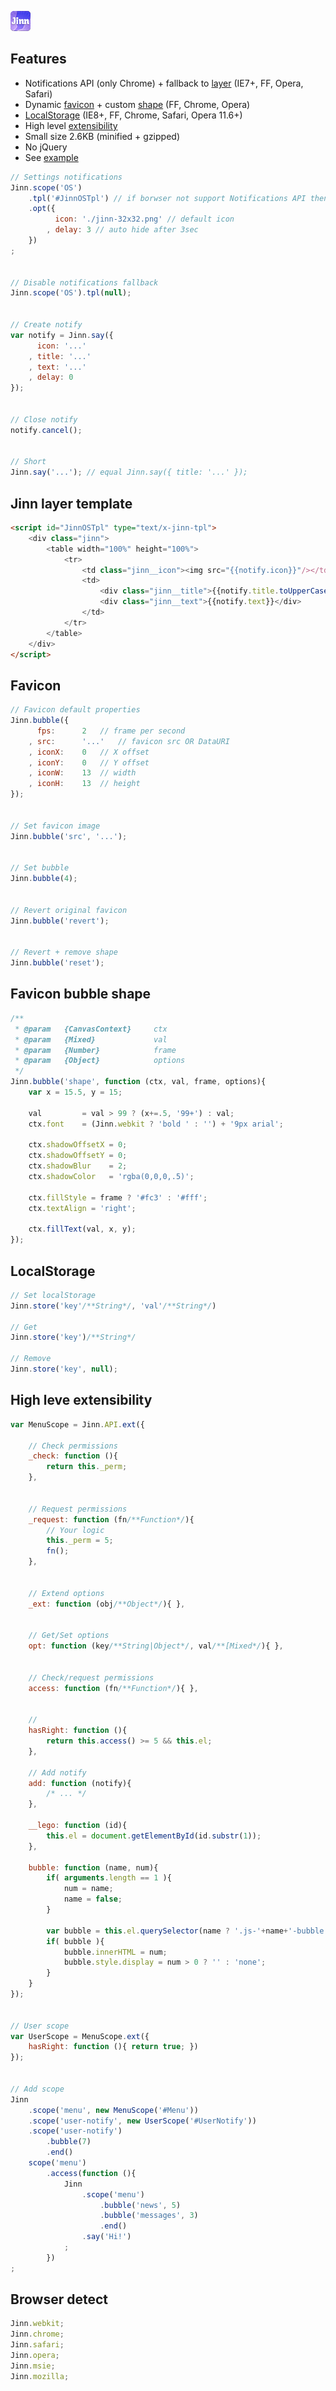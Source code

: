 ![Jinn Logo](https://github.com/RubaXa/Jinn/raw/master/jinn-32x32.png)


## Features
* Notifications API (only Chrome) + fallback to [layer](#layer) (IE7+, FF, Opera, Safari)
* Dynamic [favicon](#favicon) + custom [shape](#shape) (FF, Chrome, Opera)
* [LocalStorage](#LocalStorage) (IE8+, FF, Chrome, Safari, Opera 11.6+)
* High level [extensibility](#extensibility)
* Small size 2.6KB (minified + gzipped)
* No jQuery
* See [example](http://rubaxa.org/?Jinn)



```js
// Settings notifications
Jinn.scope('OS')
	.tpl('#JinnOSTpl') // if borwser not support Notifications API then this tpl
	.opt({
		  icon: './jinn-32x32.png' // default icon
		, delay: 3 // auto hide after 3sec
	})
;


// Disable notifications fallback
Jinn.scope('OS').tpl(null);


// Create notify
var notify = Jinn.say({
	  icon: '...'
	, title: '...'
	, text: '...'
	, delay: 0
});


// Close notify
notify.cancel();


// Short
Jinn.say('...'); // equal Jinn.say({ title: '...' });
```


<a name="layer"></a>
## Jinn layer template
```html
<script id="JinnOSTpl" type="text/x-jinn-tpl">
	<div class="jinn">
		<table width="100%" height="100%">
			<tr>
				<td class="jinn__icon"><img src="{{notify.icon}}"/></td>
				<td>
					<div class="jinn__title">{{notify.title.toUpperCase()}}</div>
					<div class="jinn__text">{{notify.text}}</div>
				</td>
			</tr>
		</table>
	</div>
</script>
```


<a name="favicon"></a>
## Favicon
```js
// Favicon default properties
Jinn.bubble({
	  fps:		2	// frame per second
	, src:		'...'	// favicon src OR DataURI
	, iconX:	0	// X offset
	, iconY:	0	// Y offset
	, iconW:	13	// width
	, iconH:	13	// height
});


// Set favicon image
Jinn.bubble('src', '...');


// Set bubble
Jinn.bubble(4);


// Revert original favicon
Jinn.bubble('revert');


// Revert + remove shape
Jinn.bubble('reset');
```


<a name="shape"></a>
## Favicon bubble shape
```js
/**
 * @param	{CanvasContext}		ctx
 * @param	{Mixed}				val
 * @param	{Number}			frame
 * @param	{Object}			options
 */
Jinn.bubble('shape', function (ctx, val, frame, options){
	var x = 15.5, y = 15;

	val			= val > 99 ? (x+=.5, '99+') : val;
	ctx.font	= (Jinn.webkit ? 'bold ' : '') + '9px arial';

	ctx.shadowOffsetX = 0;
	ctx.shadowOffsetY = 0;
	ctx.shadowBlur    = 2;
	ctx.shadowColor   = 'rgba(0,0,0,.5)';

	ctx.fillStyle = frame ? '#fc3' : '#fff';
	ctx.textAlign = 'right';

	ctx.fillText(val, x, y);
});
```


<a name="LocalStorage"></a>
## LocalStorage
```js
// Set localStorage
Jinn.store('key'/**String*/, 'val'/**String*/)

// Get
Jinn.store('key')/**String*/

// Remove
Jinn.store('key', null);
```


<a name="extensibility"></a>
## High leve extensibility
```js
var MenuScope = Jinn.API.ext({

	// Check permissions
	_check: function (){
		return this._perm;
	},


	// Request permissions
	_request: function (fn/**Function*/){
		// Your logic
		this._perm = 5;
		fn();
	},


	// Extend options
	_ext: function (obj/**Object*/){ },


	// Get/Set options
	opt: function (key/**String|Object*/, val/**[Mixed*/){ },


	// Check/request permissions
	access: function (fn/**Function*/){ },


	//
	hasRight: function (){
		return this.access() >= 5 && this.el;
	},

	// Add notify
	add: function (notify){
		/* ... */
	},

	__lego: function (id){
		this.el = document.getElementById(id.substr(1));
	},

	bubble: function (name, num){
		if( arguments.length == 1 ){
			num	= name;
			name = false;
		}

		var bubble = this.el.querySelector(name ? '.js-'+name+'-bubble' : '.js-bubble');
		if( bubble ){
			bubble.innerHTML = num;
			bubble.style.display = num > 0 ? '' : 'none';
		}
	}
});


// User scope
var UserScope = MenuScope.ext({
	hasRight: function (){ return true; })
});


// Add scope
Jinn
	.scope('menu', new MenuScope('#Menu'))
	.scope('user-notify', new UserScope('#UserNotify'))
	.scope('user-notify')
		.bubble(7)
		.end()
	scope('menu')
		.access(function (){
			Jinn
				.scope('menu')
					.bubble('news', 5)
					.bubble('messages', 3)
					.end()
				.say('Hi!')
			;
		})
;
```


## Browser detect
```js
Jinn.webkit;
Jinn.chrome;
Jinn.safari;
Jinn.opera;
Jinn.msie;
Jinn.mozilla;
```
